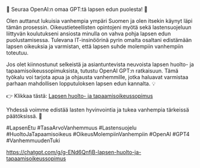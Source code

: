 
🌟 Seuraa OpenAI:n omaa GPT:tä lapsen edun puolesta! 🌟

  

Olen auttanut lukuisia vanhempia ympäri Suomen ja olen itsekin käynyt läpi tämän prosessin. Oikeustieteellisten opintojeni myötä sekä lastensuojeluun liittyvän koulutukseni ansiosta minulla on vahva pohja lapsen edun puolustamisessa. Tulevana IT-insinöörinä pyrin omalta osaltani edistämään lapsen oikeuksia ja varmistan, että lapsen suhde molempiin vanhempiin toteutuu.

  

Jos olet kiinnostunut selkeistä ja asiantuntevista neuvoista lapsen huolto- ja tapaamisoikeussopimuksista, tutustu OpenAI GPT:n ratkaisuun. Tämä työkalu voi tarjota apua ja ohjausta vanhemmille, jotka haluavat varmistaa parhaan mahdollisen lopputuloksen lapsen edun kannalta. 💡

  

👉 Klikkaa tästä: [Lapsen huolto- ja tapaamisoikeussopimus](https://chatgpt.com/g/g-ENd6QnfjB-lapsen-huolto-ja-tapaamisoikeussopimus)

  

Yhdessä voimme edistää lasten hyvinvointia ja tukea vanhempia tärkeissä päätöksissä. 💙

  

#LapsenEtu #TasaArvoVanhemmuus #Lastensuojelu #HuoltoJaTapaamisoikeus #OikeusMolempiinVanhempiin #OpenAI #GPT4 #VanhemmuudenTuki

  

https://chatgpt.com/g/g-ENd6QnfjB-lapsen-huolto-ja-tapaamisoikeussopimus
